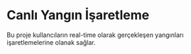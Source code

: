 # Canlı Yangın İşaretleme

Bu proje kullancıların real-time olarak gerçekleşen yangınları işaretlemelerine olanak sağlar.
